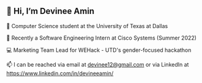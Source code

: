 ## 👋 Hi, I’m Devinee Amin

🌱 Computer Science student at the University of Texas at Dallas

💼 Recently a Software Engineering Intern at Cisco Systems (Summer 2022)

💻 Marketing Team Lead for WEHack - UTD's gender-focused hackathon

📫 I can be reached via email at devinee12@gmail.com or via LinkedIn at https://www.linkedin.com/in/devineeamin/
